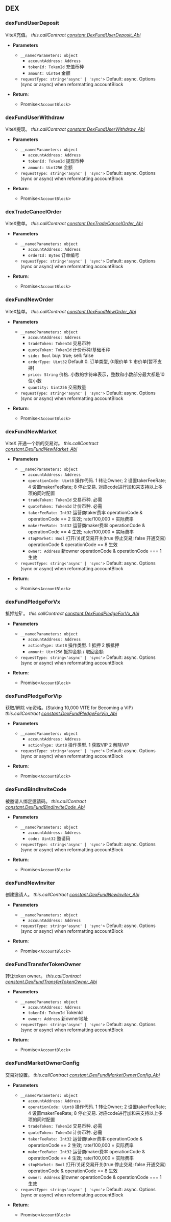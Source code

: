 ## DEX

### dexFundUserDeposit
ViteX充值。 *this.callContract [constant.DexFundUserDeposit_Abi](../constant/constant.md)*

- **Parameters** 
    * `__namedParameters: object`
        - `accountAddress: Address`
        - `tokenId: TokenId` 充值币种
        - `amount: Uint64` 金额
    * `requestType: string<'async' | 'sync'>` Default: async. Options (sync or async) when reformatting accountBlock

- **Return**:
    * Promise<`AccountBlock`>

### dexFundUserWithdraw
ViteX提现。 *this.callContract [constant.DexFundUserWithdraw_Abi](../constant/constant.md)*

- **Parameters** 
    * `__namedParameters: object`
        - `accountAddress: Address`
        - `tokenId: TokenId` 提现币种
        - `amount: Uint256` 金额
    * `requestType: string<'async' | 'sync'>` Default: async. Options (sync or async) when reformatting accountBlock

- **Return**:
    * Promise<`AccountBlock`>

### dexTradeCancelOrder
ViteX撤单。 *this.callContract [constant.DexTradeCancelOrder_Abi](../constant/constant.md)*

- **Parameters** 
    * `__namedParameters: object`
        - `accountAddress: Address`
        - `orderId: Bytes` 订单编号
    * `requestType: string<'async' | 'sync'>` Default: async. Options (sync or async) when reformatting accountBlock

- **Return**:
    * Promise<`AccountBlock`>

### dexFundNewOrder
ViteX挂单。 *this.callContract [constant.DexFundNewOrder_Abi](../constant/constant.md)*

- **Parameters** 
    * `__namedParameters: object`
        - `accountAddress: Address`
        - `tradeToken: TokenId` 交易币种
        - `quoteToken: TokenId` 计价币种/基础币种
        - `side: Bool` buy: true; sell: false
        - `orderType: Uint32` Default 0. 订单类型, 0:限价单 1: 市价单[暂不支持]
        - `price: String` 价格. 小数的字符串表示，整数和小数部分最大都是10位小数
        - `quantity: Uint256` 交易数量
    * `requestType: string<'async' | 'sync'>` Default: async. Options (sync or async) when reformatting accountBlock

- **Return**:
    * Promise<`AccountBlock`>

### dexFundNewMarket
ViteX 开通一个新的交易对。 *this.callContract [constant.DexFundNewMarket_Abi](../constant/constant.md)*

- **Parameters** 
    * `__namedParameters: object`
        - `accountAddress: Address`
        - `operationCode: Uint8` 操作代码. 1 转让Owner; 2 设置takerFeeRate; 4 设置makerFeeRate; 8 停止交易. 对应code进行加和来支持以上多项的同时配置
        - `tradeToken: TokenId` 交易币种. 必需
        - `quoteToken: TokenId` 计价币种. 必需
        - `takerFeeRate: Int32` 运营商taker费率 operationCode & operationCode == 2 生效; rate/100,000 = 实际费率
        - `makerFeeRate: Int32` 运营商maker费率 operationCode & operationCode == 4 生效; rate/100,000 = 实际费率
        - `stopMarket: Bool` 打开/关闭交易开关(true 停止交易; false 开通交易) operationCode & operationCode == 8 生效
        - `owner: Address` 新owner operationCode & operationCode === 1 生效
    * `requestType: string<'async' | 'sync'>` Default: async. Options (sync or async) when reformatting accountBlock

- **Return**:
    * Promise<`AccountBlock`>

### dexFundPledgeForVx
抵押挖矿。 *this.callContract [constant.DexFundPledgeForVx_Abi](../constant/constant.md)*

- **Parameters** 
    * `__namedParameters: object`
        - `accountAddress: Address`
        - `actionType: Uint8` 操作类型. 1 抵押 2 解抵押
        - `amount: Uint256` 抵押金额 / 取回金额
    * `requestType: string<'async' | 'sync'>` Default: async. Options (sync or async) when reformatting accountBlock

- **Return**:
    * Promise<`AccountBlock`>

### dexFundPledgeForVip
获取/解除 vip资格。(Staking 10,000 VITE for Becoming a VIP) *this.callContract [constant.DexFundPledgeForVip_Abi](../constant/constant.md)*

- **Parameters** 
    * `__namedParameters: object`
        - `accountAddress: Address`
        - `actionType: Uint8` 操作类型. 1 获取VIP 2 解除VIP
    * `requestType: string<'async' | 'sync'>` Default: async. Options (sync or async) when reformatting accountBlock

- **Return**:
    * Promise<`AccountBlock`>

### dexFundBindInviteCode
被邀请人绑定邀请码。 *this.callContract [constant.DexFundBindInviteCode_Abi](../constant/constant.md)*

- **Parameters** 
    * `__namedParameters: object`
        - `accountAddress: Address` 
        - `code: Uint32` 邀请码
    * `requestType: string<'async' | 'sync'>` Default: async. Options (sync or async) when reformatting accountBlock

- **Return**:
    * Promise<`AccountBlock`>

### dexFundNewInviter
创建邀请人。 *this.callContract [constant.DexFundNewInviter_Abi](../constant/constant.md)*

- **Parameters** 
    * `__namedParameters: object`
        - `accountAddress: Address`
    * `requestType: string<'async' | 'sync'>` Default: async. Options (sync or async) when reformatting accountBlock

- **Return**:
    * Promise<`AccountBlock`>

### dexFundTransferTokenOwner
转让token owner。 *this.callContract [constant.DexFundTransferTokenOwner_Abi](../constant/constant.md)*

- **Parameters** 
    * `__namedParameters: object`
        - `accountAddress: Address`
        - `tokenId: TokenId` TokenId
        - `owner: Address` 新owner地址
    * `requestType: string<'async' | 'sync'>` Default: async. Options (sync or async) when reformatting accountBlock

- **Return**:
    * Promise<`AccountBlock`>


### dexFundMarketOwnerConfig
交易对设置。 *this.callContract [constant.DexFundMarketOwnerConfig_Abi](../constant/constant.md)*

- **Parameters** 
    * `__namedParameters: object`
        - `accountAddress: Address`
        - `operationCode: Uint8` 操作代码. 1 转让Owner; 2 设置takerFeeRate; 4 设置makerFeeRate; 8 停止交易. 对应code进行加和来支持以上多项的同时配置
        - `tradeToken: TokenId` 交易币种. 必需
        - `quoteToken: TokenId` 计价币种. 必需
        - `takerFeeRate: Int32` 运营商taker费率 operationCode & operationCode == 2 生效; rate/100,000 = 实际费率
        - `makerFeeRate: Int32` 运营商maker费率 operationCode & operationCode == 4 生效; rate/100,000 = 实际费率
        - `stopMarket: Bool` 打开/关闭交易开关(true 停止交易; false 开通交易) operationCode & operationCode == 8 生效
        - `owner: Address` 新owner operationCode & operationCode === 1 生效
    * `requestType: string<'async' | 'sync'>` Default: async. Options (sync or async) when reformatting accountBlock

- **Return**:
    * Promise<`AccountBlock`>